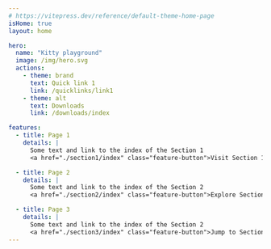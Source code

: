 ```yaml
---
# https://vitepress.dev/reference/default-theme-home-page
isHome: true
layout: home

hero:
  name: "Kitty playground"
  image: /img/hero.svg
  actions:
    - theme: brand
      text: Quick link 1
      link: /quicklinks/link1
    - theme: alt
      text: Downloads
      link: /downloads/index

features:
  - title: Page 1
    details: |
      Some text and link to the index of the Section 1
      <a href="./section1/index" class="feature-button">Visit Section 1 &gt;</a>

  - title: Page 2
    details: |
      Some text and link to the index of the Section 2
      <a href="./section2/index" class="feature-button">Explore Section 2 &gt;</a>

  - title: Page 3
    details: |
      Some text and link to the index of the Section 2
      <a href="./section3/index" class="feature-button">Jump to Section 3 &gt;</a>
---
```

